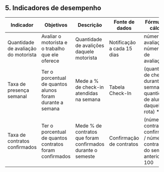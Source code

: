 ## 5. Indicadores de desempenho


| **Indicador** | **Objetivos** | **Descrição** | **Fonte de dados** | **Fórmula de cálculo** |
| ---           | ---           | ---           | ---             | ---             |
| Quantidade de avaliação do motorista | Avaliar o motorista e o trabalho que ele oferece | Quantidade de avalições daquele motorista | Notificação a cada 15 dias | número de avaliações / número total de avaliações |
| Taxa de presença semanal | Ter o porcentual de quantos alunos foram durante a semana | Mede a % de check-in atendidas na semana | Tabela Check-In | (quantidade de check-in durante a semnana / quantidade de alunos daquela rota) * 100 |
| Taxa de contratos confirmados | Ter o porcentual de quantos contratos foram confirmados | Mede % de contratos que foram confirmados durante o semeste | Confirmação de contratos | (número de contratos confirmados / número de contratos do semeste anterior) * 100 |

